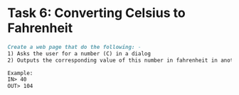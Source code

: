 # Task 6: Converting Celsius to Fahrenheit

```md
Create a web page that do the following: -
1) Asks the user for a number (C) in a dialog
2) Outputs the corresponding value of this number in fahrenheit in another dialog

Example:
IN> 40
OUT> 104
```

